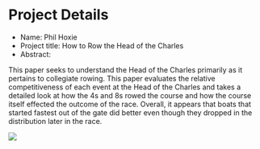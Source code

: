 
# Project Details

* Name: Phil Hoxie 
* Project title: How to Row the Head of the Charles
* Abstract:

This paper seeks to understand the Head of the Charles primarily as it pertains to collegiate rowing. This paper evaluates the relative competitiveness of each event at the Head of the Charles and takes a detailed look at how the 4s and 8s rowed the course and how the course itself effected the outcome of the race. Overall, it appears that boats that started fastest out of the gate did better even though they dropped in the distribution later in the race.

![](http://i1.wp.com/middleburycrew.org/wp-content/uploads/2013/03/MV8small.png?fit=836%2C836)


<!--html_preserve--><div id="htmlwidget-8399" style="width:672px;height:480px;" class="plotly"></div>
<script type="application/json" data-for="htmlwidget-8399">{"x":{"data":[{"type":"choropleth","inherit":false,"z":[2136,1221,679,844,541,373,284,219,333,183,235,240,337,157,187,102,165,109,50,59,89,84,67,97,53,86,27,38,31,30,10,15,9,38,14,9],"text":["clubs:  116 <br> athletes:  2136","clubs:  77 <br> athletes:  1221","clubs:  56 <br> athletes:  679","clubs:  49 <br> athletes:  844","clubs:  43 <br> athletes:  541","clubs:  30 <br> athletes:  373","clubs:  28 <br> athletes:  284","clubs:  20 <br> athletes:  219","clubs:  20 <br> athletes:  333","clubs:  17 <br> athletes:  183","clubs:  16 <br> athletes:  235","clubs:  16 <br> athletes:  240","clubs:  15 <br> athletes:  337","clubs:  14 <br> athletes:  157","clubs:  12 <br> athletes:  187","clubs:  11 <br> athletes:  102","clubs:  11 <br> athletes:  165","clubs:  10 <br> athletes:  109","clubs:  9 <br> athletes:  50","clubs:  9 <br> athletes:  59","clubs:  7 <br> athletes:  89","clubs:  7 <br> athletes:  84","clubs:  7 <br> athletes:  67","clubs:  6 <br> athletes:  97","clubs:  6 <br> athletes:  53","clubs:  6 <br> athletes:  86","clubs:  4 <br> athletes:  27","clubs:  4 <br> athletes:  38","clubs:  4 <br> athletes:  31","clubs:  3 <br> athletes:  30","clubs:  3 <br> athletes:  10","clubs:  3 <br> athletes:  15","clubs:  3 <br> athletes:  9","clubs:  3 <br> athletes:  38","clubs:  1 <br> athletes:  14","clubs:  1 <br> athletes:  9"],"locations":["MA","NY","PA","CT","CA","NJ","FL","VA","WA","OH","MI","NH","DC","ME","MD","IL","RI","MN","NC","TN","DE","TX","VT","GA","OR","WI","CO","IN","OK","AL","AZ","KS","MO","SC","IA","ND"],"locationmode":"USA-states","marker":{"line":{"color":"rgb(0,0,0)","width":1}},"colorbar":{"title":"Number of Rowers"},"colorbar.1":{"title":"athletes"},"colorscale":[[0,"#FCFBFD"],[0.111111111111111,"#F0EFF6"],[0.222222222222222,"#DFDEED"],[0.333333333333333,"#C6C7E1"],[0.444444444444444,"#ABA9D1"],[0.555555555555556,"#918DC2"],[0.666666666666667,"#796EB2"],[0.777777777777778,"#65489F"],[0.888888888888889,"#52248D"],[1,"#3F007D"]]}],"layout":{"title":"2015 HOCR Participation by State<br>(Hover for breakdown)","geo":{"scope":"usa","projection":{"type":"albers usa"},"showlakes":true,"lakecolor":"rgb(255,255,255)"},"zaxis":{"title":"athletes"},"margin":{"b":40,"l":60,"t":25,"r":10}},"url":null,"width":null,"height":null,"source":"A","config":{"modeBarButtonsToRemove":["sendDataToCloud"]},"base_url":"https://plot.ly"},"evals":[]}</script><!--/html_preserve-->

